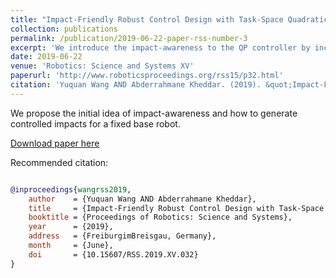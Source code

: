 ```yaml
---
title: "Impact-Friendly Robust Control Design with Task-Space Quadratic Optimization"
collection: publications
permalink: /publication/2019-06-22-paper-rss-number-3
excerpt: 'We introduce the impact-awareness to the QP controller by including the gradient of impact-induced state jumps with respect to the QP decision variables.'
date: 2019-06-22
venue: 'Robotics: Science and Systems XV'
paperurl: 'http://www.roboticsproceedings.org/rss15/p32.html'
citation: 'Yuquan Wang AND Abderrahmane Kheddar. (2019). &quot;Impact-Friendly Robust Control Design with Task-Space Quadratic Optimization Number 1.&quot; <i>Robotics: Science and Systems XV</i>. 1(3).'
---
```

We propose the initial idea of impact-awareness and how to generate controlled impacts for a fixed base robot.


[Download paper here](http://www.roboticsproceedings.org/rss15/p32.pdf)

Recommended citation:
```bib

@inproceedings{wangrss2019, 
    author    = {Yuquan Wang AND Abderrahmane Kheddar}, 
    title     = {Impact-Friendly Robust Control Design with Task-Space Quadratic Optimization}, 
    booktitle = {Proceedings of Robotics: Science and Systems}, 
    year      = {2019}, 
    address   = {FreiburgimBreisgau, Germany}, 
    month     = {June}, 
    doi       = {10.15607/RSS.2019.XV.032} 
} 
```

